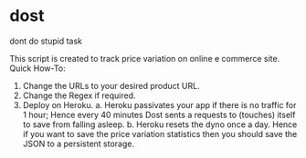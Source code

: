 dost
====

dont do stupid task

This script is created to track price variation on online e commerce site.
Quick How-To:
1. Change the URLs to your desired product URL.
2. Change the Regex if required. 
3. Deploy on Heroku.
	a. Heroku passivates your app if there is no traffic for 1 hour; Hence every 40 minutes Dost sents a requests to (touches) itself to save from falling asleep.
	b. Heroku resets the dyno once a day. Hence if you want to save the price variation statistics then you should save the JSON to a persistent storage. 